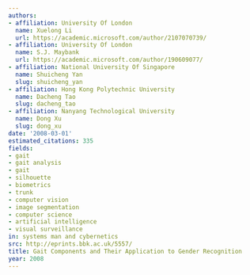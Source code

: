 ```yaml
---
authors:
- affiliation: University Of London
  name: Xuelong Li
  url: https://academic.microsoft.com/author/2107070739/
- affiliation: University Of London
  name: S.J. Maybank
  url: https://academic.microsoft.com/author/190609077/
- affiliation: National University Of Singapore
  name: Shuicheng Yan
  slug: shuicheng_yan
- affiliation: Hong Kong Polytechnic University
  name: Dacheng Tao
  slug: dacheng_tao
- affiliation: Nanyang Technological University
  name: Dong Xu
  slug: dong_xu
date: '2008-03-01'
estimated_citations: 335
fields:
- gait
- gait analysis
- gait
- silhouette
- biometrics
- trunk
- computer vision
- image segmentation
- computer science
- artificial intelligence
- visual surveillance
in: systems man and cybernetics
src: http://eprints.bbk.ac.uk/5557/
title: Gait Components and Their Application to Gender Recognition
year: 2008
---
```

